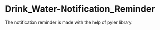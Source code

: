 # Drink_Water-Notification_Reminder
The notification reminder is made with the help of pyler library.
